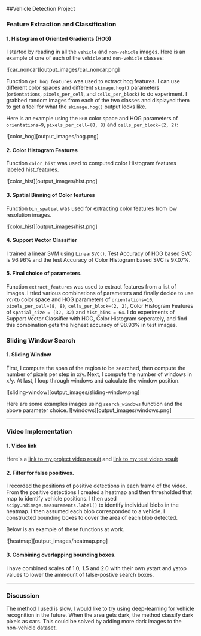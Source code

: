##Vehicle Detection Project

### Feature Extraction and Classification
#### 1. Histogram of Oriented Gradients (HOG)

I started by reading in all the `vehicle` and `non-vehicle` images.  Here is an example of one of each of the `vehicle` and `non-vehicle` classes:

![car_noncar][output_images/car_noncar.png]

Function `get_hog_features` was used to extract hog features. I can use different color spaces and different `skimage.hog()` parameters (`orientations`, `pixels_per_cell`, and `cells_per_block`) to do experiment.  I grabbed random images from each of the two classes and displayed them to get a feel for what the `skimage.hog()` output looks like.

Here is an example using the `RGB` color space and HOG parameters of `orientations=9`, `pixels_per_cell=(8, 8)` and `cells_per_block=(2, 2)`:


![color_hog][output_images/hog.png]

#### 2. Color Histogram Features
Function `color_hist` was used to computed color Histogram features labeled hist_features. 

![color_hist][output_images/hist.png]


#### 3. Spatial Binning of Color features
Function `bin_spatial` was used for extracting color features from low resolution images.

![color_hist][output_images/hist.png]

#### 4. Support Vector Classifier

I trained a linear SVM using `LinearSVC()`. Test Accuracy of HOG based SVC is 96.96% and the test Accuracy of Color Histogram based SVC is 97.07%.

#### 5. Final choice of parameters.
Function `extract_features` was used to extract features from a list of images. I tried various combinations of parameters and finally decide to use `YCrCb` color space and HOG parameters of `orientations=10`, `pixels_per_cell=(8, 8)`, `cells_per_block=(2, 2)`, Color Histogram Features of `spatial_size = (32, 32)` and `hist_bins = 64`. I do experiments of Support Vector Classifier with HOG, Color Histogram seperately, and find this combination gets the highest accuracy of 98.93% in test images.

### Sliding Window Search

#### 1. Sliding Window

First, I compute the span of the region to be searched, then compute the number of pixels per step in x/y. Next, I compute the number of windows in x/y. At last, I loop through windows and calculate the window position.

![sliding-window][output_images/sliding-window.png]

Here are some examples images using `search_windows` function and the above parameter choice.
![windows][output_images/windows.png]

---

### Video Implementation

#### 1. Video link
Here's a [link to my project video result](./test-videos/project_output.mp4) and [link to my test video result](./test-videos/test_output.mp4)


#### 2. Filter for false positives.

I recorded the positions of positive detections in each frame of the video.  From the positive detections I created a heatmap and then thresholded that map to identify vehicle positions.  I then used `scipy.ndimage.measurements.label()` to identify individual blobs in the heatmap.  I then assumed each blob corresponded to a vehicle.  I constructed bounding boxes to cover the area of each blob detected.  

Below is an example of these functions at work.

![heatmap][output_images/heatmap.png]

#### 3. Combining overlapping bounding boxes.

I have combined scales of 1.0, 1.5 and 2.0 with their own ystart and ystop values to lower the ammount of false-postive search boxes.

---

### Discussion

The method I used is slow, I would like to try using deep-learning for vehicle recognition in the future. When the area gets dark, the method classify dark pixels as cars. This could be solved by adding more dark images to the non-vehicle dataset.
